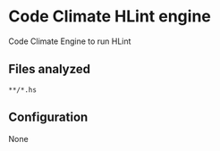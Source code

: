 # Code Climate HLint engine

Code Climate Engine to run HLint

## Files analyzed

`**/*.hs`

## Configuration

None
